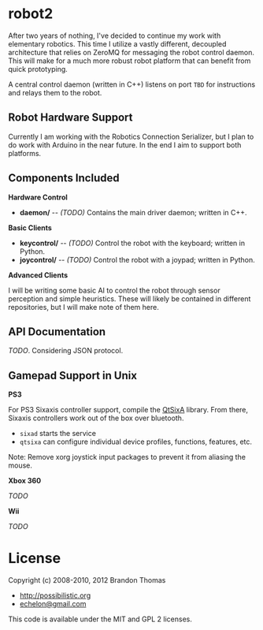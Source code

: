 robot2
======

After two years of nothing, I've decided to continue my work with elementary 
robotics. This time I utilize a vastly different, decoupled architecture that
relies on ZeroMQ for messaging the robot control daemon. This will make for a
much more robust robot platform that can benefit from quick prototyping. 

A central control daemon (written in C++) listens on port `TBD` for
instructions and relays them to the robot. 

Robot Hardware Support
----------------------

Currently I am working with the Robotics Connection Serializer, but I plan to
do work with Arduino in the near future. In the end I aim to support both
platforms. 


Components Included
-------------------

**Hardware Control**

* **daemon/** -- _(TODO)_ Contains the main driver daemon; written in C++.

**Basic Clients**

* **keycontrol/** -- _(TODO)_ Control the robot with the keyboard;
					 written in Python.
* **joycontrol/** -- _(TODO)_ Control the robot with a joypad;
					 written in Python.

**Advanced Clients**

I will be writing some basic AI to control the robot through sensor perception
and simple heuristics. These will likely be contained in different
repositories, but I will make note of them here. 

API Documentation
-----------------

_TODO_. Considering JSON protocol. 

Gamepad Support in Unix
-----------------------

**PS3**

For PS3 Sixaxis controller support, compile the 
[QtSixA](http://qtsixa.sourceforge.net/) library.
From there, Sixaxis controllers work out of the box over bluetooth.

* `sixad` starts the service
* `qtsixa` can configure individual device profiles, functions, features, etc.

Note: Remove xorg joystick input packages to prevent it from aliasing the
mouse.

**Xbox 360**

_TODO_

**Wii**

_TODO_

License
=======

Copyright (c) 2008-2010, 2012 Brandon Thomas

* http://possibilistic.org
* echelon@gmail.com 

This code is available under the MIT and GPL 2 licenses. 

